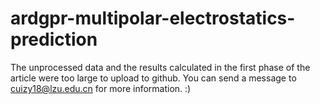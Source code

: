 # ardgpr-multipolar-electrostatics-prediction
The unprocessed data and the results calculated in the first phase of the article were too large to upload to github.
You can send a message to cuizy18@lzu.edu.cn for more information. :)
